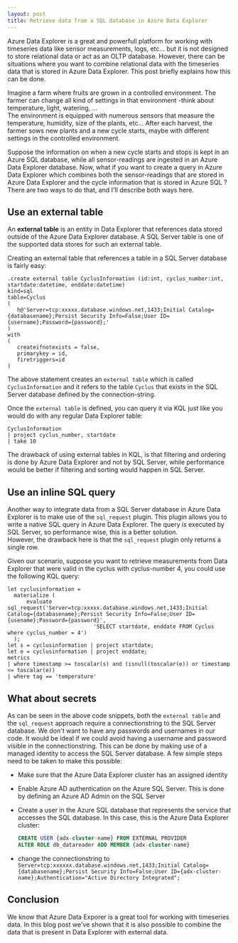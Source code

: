 ```yaml
---
layout: post
title: Retrieve data from a SQL database in Azure Data Explorer
---
```


Azure Data Explorer is a great and powerfull platform for working with timeseries data like sensor measurements, logs, etc... but it is not designed to store relational data or act as an OLTP database.
However, there can be situations where you want to combine relational data with the timeseries data that is stored in Azure Data Explorer.  This post briefly explains how this can be done.

Imagine a farm where fruits are grown in a controlled environment.  The farmer can change all kind of settings in that environment -think about temperature, light, watering, ...  
The environment is equipped with numerous sensors that measure the temperature, humidity, size of the plants, etc...
After each harvest, the farmer sows new plants and a new cycle starts, maybe with different settings in the controlled environment.

Suppose the information on when a new cycle starts and stops is kept in an Azure SQL database, while all sensor-readings are ingested in an Azure Data Explorer database.  Now, what if you want to create a query in Azure Data Explorer which combines both the sensor-readings that are stored in Azure Data Explorer and the cycle information that is stored in Azure SQL ?  There are two ways to do that, and I'll describe both ways here.

## Use an external table

An **external table** is an entity in Data Explorer that references data stored outside of the Azure Data Explorer database.  A SQL Server table is one of the supported data stores for such an external table.

Creating an external table that references a table in a SQL Server database is fairly easy:

```kql
.create external table CyclusInformation (id:int, cyclus_number:int, startdate:datetime, enddate:datetime) 
kind=sql
table=Cyclus
(
   h@'Server=tcp:xxxxx.database.windows.net,1433;Initial Catalog={databasename};Persist Security Info=False;User ID={username};Password={password};'
)
with
(
   createifnotexists = false,
   primarykey = id,
   firetriggers=id
)
```

The above statement creates an `external table` which is called `CyclusInformation` and it refers to the table `Cyclus` that exists in the SQL Server database defined by the connection-string.

Once the `external table` is defined, you can query it via KQL just like you would do with any regular Data Explorer table:

```kql
CyclusInformation
| project cyclus_number, startdate
| take 10
```

The drawback of using external tables in KQL, is that filtering and ordering is done by Azure Data Explorer and not by SQL Server, while performance would be better if filtering and sorting would happen in SQL Server.

## Use an inline SQL query

Another way to integrate data from a SQL Server database in Azure Data Explorer is to make use of the `sql_request` plugin.  This plugin allows you to write a native SQL query in Azure Data Explorer.  The query is executed by SQL Server, so performance wise, this is a better solution.  
However, the drawback here is that the `sql_request` plugin only returns a single row.

Given our scenario, suppose you want to retrieve measurements from Data Explorer that were valid in the cyclus with cyclus-number 4, you could use the following KQL query:

```kql
let cyclusinformation =
  materialize (
      evaluate sql_request('Server=tcp:xxxxx.database.windows.net,1433;Initial Catalog={databasename};Persist Security Info=False;User ID={usename};Password={password}',
                           'SELECT startdate, enddate FROM Cyclus where cyclus_number = 4')
  );
let s = cyclusinformation | project startdate;
let e = cyclusinformation | project enddate;
metrics
| where timestamp >= toscalar(s) and (isnull(toscalar(e)) or timestamp <= toscalar(e))
| where tag == 'temperature'
```

## What about secrets

As can be seen in the above code snippets, both the `external table` and the `sql_request` approach require a connectionstring to the SQL Server database.  We don't want to have any passwords and usernames in our code.  It would be ideal if we could avoid having a username and password visible in the connectionstring.  This can be done by making use of a managed identity to access the SQL Server database.  A few simple steps need to be taken to make this possible:

- Make sure that the Azure Data Explorer cluster has an assigned identity
- Enable Azure AD authentication on the Azure SQL Server.  This is done by defining an Azure AD Admin on the SQL Server
- Create a user in the Azure SQL database that represents the service that accesses the SQL database.  In this case, this is the Azure Data Explorer cluster:

  ```sql
  CREATE USER {adx-cluster-name} FROM EXTERNAL PROVIDER
  ALTER ROLE db_datareader ADD MEMBER {adx-cluster-name}
  ```

- change the connectionstring to `Server=tcp:xxxxxx.database.windows.net,1433;Initial Catalog={databasename};Persist Security Info=False;User ID={adx-cluster-name};Authentication="Active Directory Integrated";`

## Conclusion

We know that Azure Data Exporer is a great tool for working with timeseries data.  In this blog post we've shown that it is also possible to combine the data that is present in Data Explorer with external data.
